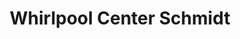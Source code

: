 ---
title: "Whirlpool Center Schmidt"
url: /rechtmehring/whirlpool-center-schmidt/
shop: Outdoor
---